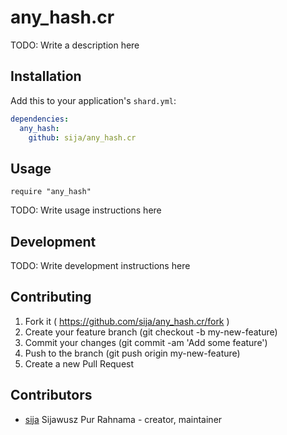 # any_hash.cr

TODO: Write a description here

## Installation

Add this to your application's `shard.yml`:

```yaml
dependencies:
  any_hash:
    github: sija/any_hash.cr
```

## Usage

```crystal
require "any_hash"
```

TODO: Write usage instructions here

## Development

TODO: Write development instructions here

## Contributing

1. Fork it ( https://github.com/sija/any_hash.cr/fork )
2. Create your feature branch (git checkout -b my-new-feature)
3. Commit your changes (git commit -am 'Add some feature')
4. Push to the branch (git push origin my-new-feature)
5. Create a new Pull Request

## Contributors

- [sija](https://github.com/sija) Sijawusz Pur Rahnama - creator, maintainer
